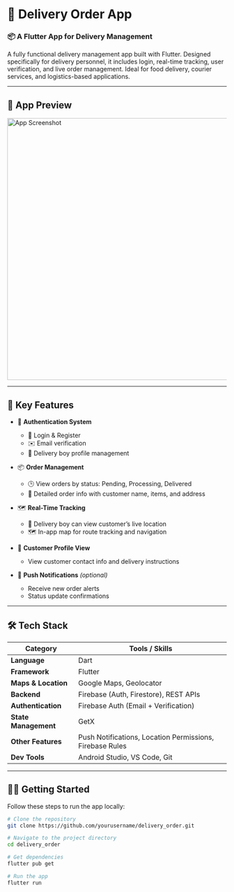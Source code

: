 <h1>🚚 Delivery Order App</h1>

### 📦 A Flutter App for Delivery Management

<p>
  A fully functional delivery management app built with Flutter. Designed specifically for delivery personnel, it includes login, real-time tracking, user verification, and live order management. Ideal for food delivery, courier services, and logistics-based applications.
</p>

---

## 📱 App Preview

<img width="600" alt="App Screenshot" src="https://github.com/user-attachments/assets/0e6ce9f7-dd3d-4ff9-abbf-0daa55a6e237" />

---

## 🎯 Key Features

- 🔐 **Authentication System**  
  - 👤 Login & Register  
  - ✉️ Email verification  
  - 🧾 Delivery boy profile management  

- 📦 **Order Management**  
  - 🕒 View orders by status: Pending, Processing, Delivered  
  - 📃 Detailed order info with customer name, items, and address  

- 🗺️ **Real-Time Tracking**  
  - 📍 Delivery boy can view customer’s live location  
  - 🗺️ In-app map for route tracking and navigation  

- 👤 **Customer Profile View**  
  - View customer contact info and delivery instructions  

- 🔔 **Push Notifications** *(optional)*  
  - Receive new order alerts  
  - Status update confirmations  

---

## 🛠️ Tech Stack

| Category            | Tools / Skills                                             |
|---------------------|------------------------------------------------------------|
| **Language**         | Dart                                                       |
| **Framework**        | Flutter                                                    |
| **Maps & Location**  | Google Maps, Geolocator                                    |
| **Backend**          | Firebase (Auth, Firestore), REST APIs                     |
| **Authentication**   | Firebase Auth (Email + Verification)                      |
| **State Management** | GetX                                       |
| **Other Features**   | Push Notifications, Location Permissions, Firebase Rules  |
| **Dev Tools**        | Android Studio, VS Code, Git                               |

---

## 🧑‍💻 Getting Started

Follow these steps to run the app locally:

```bash
# Clone the repository
git clone https://github.com/yourusername/delivery_order.git

# Navigate to the project directory
cd delivery_order

# Get dependencies
flutter pub get

# Run the app
flutter run
